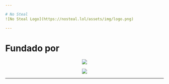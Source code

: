 ```yaml
---

# No Steal
![No Steal Logo](https://nosteal.lol/assets/img/logo.png)

---
```


# Fundado por
<p align = "center"><img src = "https://github-widgetbox.vercel.app/api/profile?username=hardcorefactions&data=followers,repositories,stars,commits"></p>
<p align = "center"><img src = "https://github-widgetbox.vercel.app/api/profile?username=eugeniodevv&data=followers,repositories,stars,commits"></p>

---
